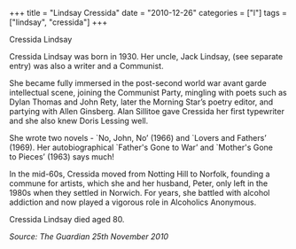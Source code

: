 +++
title = "Lindsay Cressida"
date = "2010-12-26"
categories = ["l"]
tags = ["lindsay", "cressida"]
+++

Cressida Lindsay

Cressida Lindsay was born in 1930. Her uncle, Jack Lindsay, (see separate entry) was also a writer and a Communist.

She became fully immersed in the post-second world war avant garde intellectual scene, joining the Communist Party, mingling with poets such as Dylan Thomas and John Rety, later the Morning Star’s poetry editor, and partying with Allen Ginsberg. Alan Sillitoe gave Cressida her first typewriter and she also knew Doris Lessing well.

She wrote two novels - \`No, John, No’ (1966) and \`Lovers and Fathers’ (1969). Her autobiographical \`Father's Gone to War’ and \`Mother's Gone to Pieces’ (1963) says much!

In the mid-60s, Cressida moved from Notting Hill to Norfolk, founding a commune for artists, which she and her husband, Peter, only left in the 1980s when they settled in Norwich. For years, she battled with alcohol addiction and now played a vigorous role in Alcoholics Anonymous.

Cressida Lindsay died aged 80.

_Source: The Guardian 25th November 2010_
